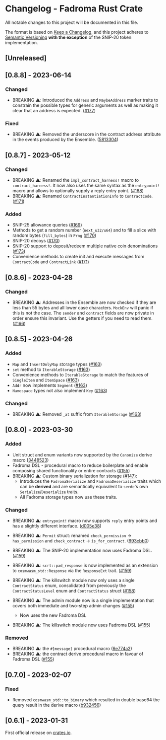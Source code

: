# Changelog - Fadroma Rust Crate

All notable changes to this project will be documented in this file.

The format is based on [Keep a Changelog](https://keepachangelog.com/en/1.0.0/),
and this project adheres to [Semantic Versioning](https://semver.org/spec/v2.0.0.html)
**with the exception** of the SNIP-20 token implementation.

## [Unreleased]

## [0.8.8] - 2023-06-14

### Changed

 - BREAKING ⚠️: Introduced the `Address` and `MaybeAddress` marker traits to constrain the
 possible types for generic arguments as well as making it clear that an address is expected.
 ([#177](https://github.com/hackbg/fadroma/pull/177))

### Fixed

  - BREAKING ⚠️: Removed the underscore in the contract address attribute in the events
  produced by the Ensemble. ([5813304](https://github.com/hackbg/fadroma/commit/5813304e588d54348228e61668c262ee7d8c59ca))

## [0.8.7] - 2023-05-12

### Changed

 - BREAKING ⚠️: Renamed the `impl_contract_harness!` macro to `contract_harness!`. It now also uses the same
 syntax as the `entrypoint!` macro and allows to optionally supply a reply entry point. ([#168](https://github.com/hackbg/fadroma/pull/168))
 - BREAKING ⚠️: Renamed `ContractInstantiationInfo` to `ContractCode`. ([#171](https://github.com/hackbg/fadroma/pull/171))

### Added

 - SNIP-25 allowance queries ([#169](https://github.com/hackbg/fadroma/pull/169))
 - Methods to get a random number (`next_u32/u64`) and to fill a slice with random bytes (`fill_bytes`) in `Prng` ([#170](https://github.com/hackbg/fadroma/pull/170))
 - SNIP-20 decoys ([#170](https://github.com/hackbg/fadroma/pull/170))
 - SNIP-20 support to deposit/redeem multiple native coin denominations ([#173](https://github.com/hackbg/fadroma/pull/173))
 - Convenience methods to create init and execute messages from `ContractCode` and `ContractLink` ([#171](https://github.com/hackbg/fadroma/pull/171))

## [0.8.6] - 2023-04-28

### Changed

 - BREAKING ⚠️: Addresses in the Ensemble are now checked if they are less than 55 bytes and all lower case characters.
 `MockEnv` will panic if this is not the case. The `sender` and `contract` fields are now private in order ensure this invariant.
 Use the getters if you need to read them. ([#166](https://github.com/hackbg/fadroma/pull/166))

## [0.8.5] - 2023-04-26

### Added

 - `Map` and `InsertOnlyMap` storage types ([#163](https://github.com/hackbg/fadroma/pull/163))
 - `set` method to `IterableStorage` ([#163](https://github.com/hackbg/fadroma/pull/163))
 - Convenience methods to `IterableStorage` to match the features of `SingleItem` and `ItemSpace` ([#163](https://github.com/hackbg/fadroma/pull/163))
 - `Addr` now implements `Segment` ([#163](https://github.com/hackbg/fadroma/pull/163))
 - `Namespace` types not also implement `Key` ([#163](https://github.com/hackbg/fadroma/pull/163))

### Changed

 - BREAKING ⚠️: Removed `_at` suffix from `IterableStorage` ([#163](https://github.com/hackbg/fadroma/pull/163))

## [0.8.0] - 2023-03-30

### Added

 - Unit struct and enum variants now supported by the `Canonize` derive macro ([3448523](https://github.com/hackbg/fadroma/commit/34485236ae5c2433fae35905bb59813178c748dc))
 - Fadroma DSL - procedural macro to reduce boilerplate and enable composing shared functionality or entire contracts ([#155](https://github.com/hackbg/fadroma/pull/155))
 - BREAKING ⚠️: Custom binary serialization for storage ([#147](https://github.com/hackbg/fadroma/pull/147)):
   - Introduces the `FadromaSerialize` and `FadromaDeserialize` traits which can be **derived** and are semantically equivalent to `serde`'s own `Serialize`/`Deserialize` traits.
   - All Fadroma storage types now use these traits.

### Changed

 - BREAKING ⚠️: `entrypoint!` macro now supports `reply` entry points and has a slightly different interface. ([d005e38](https://github.com/hackbg/fadroma/commit/d005e38711989578798d79e1997fcefdd18ce762))
 - BREAKING ⚠️: `Permit` struct: renamed `check_permission` -> `has_permission` and `check_contract` -> `is_for_contract`. ([693cbb0](https://github.com/hackbg/fadroma/commit/693cbb001c892194172d4af5eb1dd3f6a24895ec))
 - BREAKING ⚠️: The SNIP-20 implementation now uses Fadroma DSL. ([#159](https://github.com/hackbg/fadroma/pull/159))
 - BREAKING ⚠️: `scrt::pad_response` is now implemented as an extension to `cosmwasm_std::Response` via the `ResponseExt` trait. ([#159](https://github.com/hackbg/fadroma/pull/159))
 - BREAKING ⚠️: The killswitch module now only uses a single `ContractStatus` enum, consolidated from previously the `ContractStatusLevel` enum and `ContractStatus` struct ([#158](https://github.com/hackbg/fadroma/pull/158))
 - BREAKING ⚠️: The admin module now is a single implementation that covers both immediate and two-step admin changes ([#155](https://github.com/hackbg/fadroma/pull/155))
   - Now uses the new Fadroma DSL

 - BREAKING ⚠️: The killswitch module now uses Fadroma DSL ([#155](https://github.com/hackbg/fadroma/pull/155))

### Removed

 - BREAKING ⚠️: the `#[message]` procedural macro ([6e774a2](https://github.com/hackbg/fadroma/commit/6e774a2e500c2bd3d9326219feb48b1302639a5f))
 - BREAKING ⚠️: the contract derive procedural macro in favour of Fadroma DSL ([#155](https://github.com/hackbg/fadroma/pull/155))

## [0.7.0] - 2023-02-07

### Fixed

 - Removed `cosmwasm_std::to_binary` which resulted in double base64 the query result in the derive macro ([b932456](https://github.com/hackbg/fadroma/commit/b932456681eaa098e6d5ff6793e36fc53349f900))

## [0.6.1] - 2023-01-31
First official release on [crates.io](https://crates.io/crates/fadroma).
